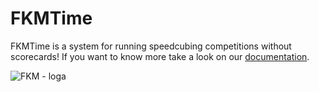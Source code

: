 # FKMTime

FKMTime is a system for running speedcubing competitions without scorecards! If you want to know more take a look on our [documentation](https://fkmtime.github.io/docs).

![FKM - loga](https://github.com/FKMTime/.github/assets/94986692/c5693a34-00a6-4d13-a75d-760a9b9983e3)
